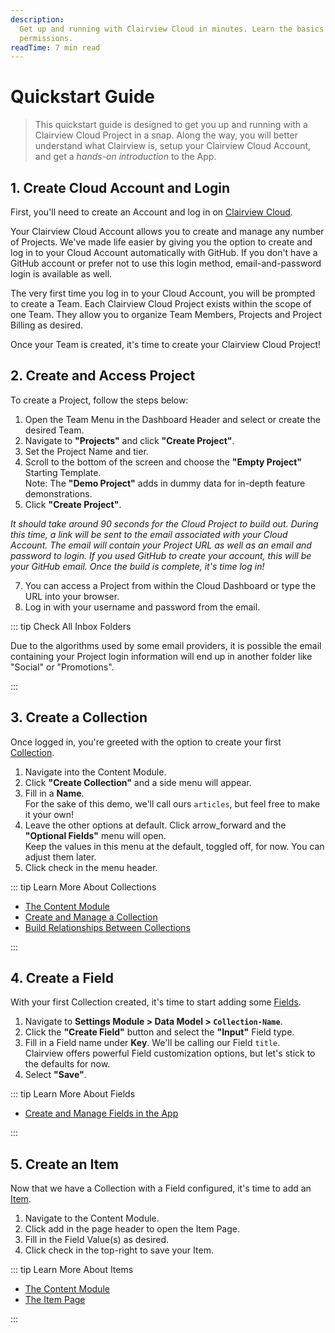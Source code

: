 ```yaml
---
description:
  Get up and running with Clairview Cloud in minutes. Learn the basics of building your data model and managing
  permissions.
readTime: 7 min read
---
```


# Quickstart Guide

> This quickstart guide is designed to get you up and running with a Clairview Cloud Project in a snap. Along the way,
> you will better understand what Clairview is, setup your Clairview Cloud Account, and get a _hands-on introduction_ to
> the App.

## 1. Create Cloud Account and Login

First, you'll need to create an Account and log in on [Clairview Cloud](https://clairview.cloud/login).

Your Clairview Cloud Account allows you to create and manage any number of Projects. We've made life easier by giving you
the option to create and log in to your Cloud Account automatically with GitHub. If you don't have a GitHub account or
prefer not to use this login method, email-and-password login is available as well.

The very first time you log in to your Cloud Account, you will be prompted to create a Team. Each Clairview Cloud Project
exists within the scope of one Team. They allow you to organize Team Members, Projects and Project Billing as desired.

Once your Team is created, it's time to create your Clairview Cloud Project!

## 2. Create and Access Project

To create a Project, follow the steps below:

1. Open the Team Menu in the Dashboard Header and select or create the desired Team.
2. Navigate to **"Projects"** and click **"Create Project"**.
3. Set the Project Name and tier.
4. Scroll to the bottom of the screen and choose the **"Empty Project"** Starting Template.\
   Note: The **"Demo Project"** adds in dummy data for in-depth feature demonstrations.
5. Click **"Create Project"**.

_It should take around 90 seconds for the Cloud Project to build out. During this time, a link will be sent to the email
associated with your Cloud Account. The email will contain your Project URL as well as an email and password to login.
If you used GitHub to create your account, this will be your GitHub email. Once the build is complete, it's time log
in!_

7. You can access a Project from within the Cloud Dashboard or type the URL into your browser.
8. Log in with your username and password from the email.

::: tip Check All Inbox Folders

Due to the algorithms used by some email providers, it is possible the email containing your Project login information
will end up in another folder like "Social" or "Promotions".

:::

## 3. Create a Collection

Once logged in, you're greeted with the option to create your first
[Collection](/user-guide/overview/glossary#collections).

1. Navigate into the Content Module.
2. Click **"Create Collection"** and a side menu will appear.
3. Fill in a **Name**.\
   For the sake of this demo, we'll call ours `articles`, but feel free to make it your own!
4. Leave the other options at default. Click <span mi btn>arrow_forward</span> and the **"Optional Fields"** menu will
   open.\
   Keep the values in this menu at the default, toggled off, for now. You can adjust them later.
5. Click <span mi btn>check</span> in the menu header.

::: tip Learn More About Collections

- [The Content Module](/user-guide/content-module/content)
- [Create and Manage a Collection](/app/data-model/collections)
- [Build Relationships Between Collections](/app/data-model/relationships)

:::

## 4. Create a Field

With your first Collection created, it's time to start adding some [Fields](/user-guide/overview/glossary#fields).

1. Navigate to **Settings Module > Data Model > `Collection-Name`**.
2. Click the **"Create Field"** button and select the **"Input"** Field type.
3. Fill in a Field name under **Key**. We'll be calling our Field `title`.\
   Clairview offers powerful Field customization options, but let's stick to the defaults for now.
4. Select **"Save"**.

::: tip Learn More About Fields

- [Create and Manage Fields in the App](/app/data-model)

:::

## 5. Create an Item

Now that we have a Collection with a Field configured, it's time to add an [Item](/user-guide/overview/glossary#).

1. Navigate to the Content Module.
2. Click <span mi btn>add</span> in the page header to open the Item Page.
3. Fill in the Field Value(s) as desired.
4. Click <span mi btn>check</span> in the top-right to save your Item.

::: tip Learn More About Items

- [The Content Module](/user-guide/content-module/content)
- [The Item Page](/user-guide/content-module/content/items)

:::
